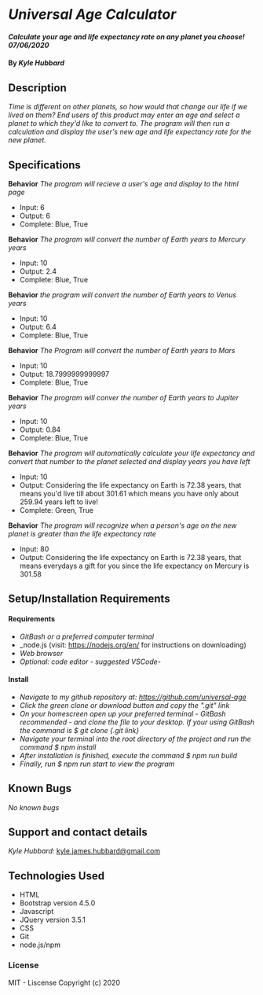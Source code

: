 # _Universal Age Calculator_
#### _Calculate your age and life expectancy rate on any planet you choose! 07/06/2020_
#### By _**Kyle Hubbard**_
## Description
_Time is different on other planets, so how would that change our life if we lived on them? End users of this product may enter an age and select a planet to which they'd like to convert to. The program will then run a calculation and display the user's new age and life expectancy rate for the new planet._

## Specifications

**Behavior** _The program will recieve a user's age and display to the html page_
* Input: 6
* Output: 6
* Complete: Blue, True

**Behavior** _The program will convert the number of Earth years to Mercury years_
* Input: 10
* Output: 2.4
* Complete: Blue, True

**Behavior** _the program will convert the number of Earth years to Venus years_
* Input: 10 
* Output: 6.4
* Complete: Blue, True

**Behavior** _The Program will convert the number of Earth years to Mars_
* Input: 10
* Output: 18.7999999999997
* Complete: Blue, True

**Behavior** _The program will conver the number of Earth years to Jupiter years_
* Input: 10
* Output: 0.84
* Complete: Blue, True

**Behavior** _The program will automatically calculate your life expectancy and convert that number to the planet selected and display years you have left_
* Input: 10
* Output: Considering the life expectancy on Earth is 72.38 years, that means you'd live till about 301.61 which means you have only about 259.94 years left to live!
* Complete: Green, True

**Behavior** _The program will recognize when a person's age on the new planet is greater than the life expectancy rate_
* Input: 80
* Output: Considering the life expectancy on Earth is 72.38 years, that means everydays a gift for you since the life expectancy on Mercury is 301.58

## Setup/Installation Requirements

#### Requirements
* _GitBash or a preferred computer terminal_
* _node.js (visit: https://nodejs.org/en/ for instructions on downloading)
* _Web browser_
* _Optional: code editor - suggested VSCode-_

#### Install
* _Navigate to my github repository at: https://github.com/universal-age_
* _Click the green clone or download button and copy the ".git" link_
* _On your homescreen open up your preferred terminal - GitBash recommended - and clone the file to your desktop. If your using GitBash the command is $ git clone {.git link}_
* _Navigate your terminal into the root directory of the project and run the command $ npm install_
* _After installation is finished, execute the command $ npm run build_
* _Finally, run $ npm run start to view the program_

## Known Bugs
_No known bugs_

## Support and contact details
_Kyle Hubbard:_
kyle.james.hubbard@gmail.com

## Technologies Used
* HTML
* Bootstrap version 4.5.0
* Javascript
* JQuery version 3.5.1
* CSS
* Git
* node.js/npm

### License
MIT - Liscense
Copyright (c) 2020 